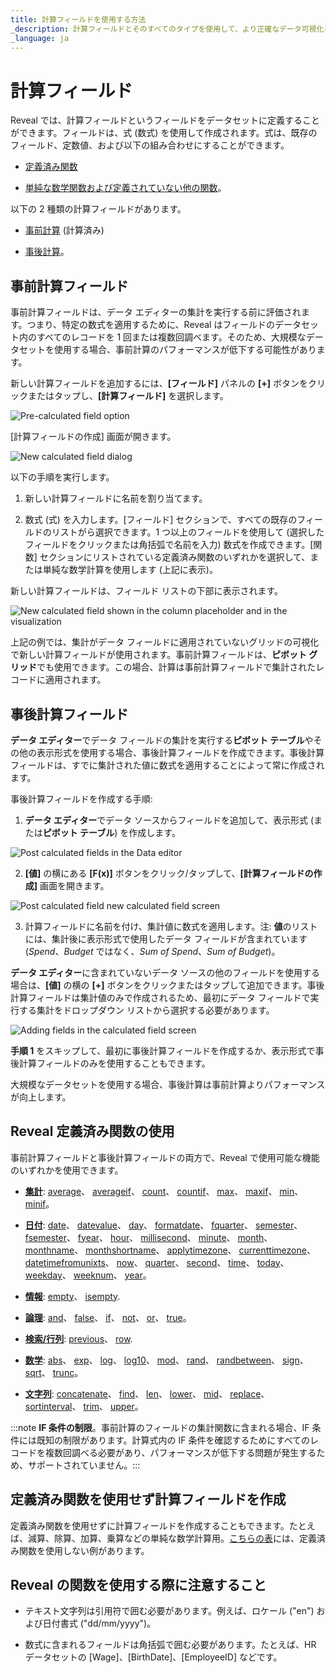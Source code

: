 ```yaml
---
title: 計算フィールドを使用する方法
_description: 計算フィールドとそのすべてのタイプを使用して、より正確なデータ可視化を作成する方法を説明します。
_language: ja
---
```


# 計算フィールド

Reveal では、計算フィールドというフィールドをデータセットに定義することができます。フィールドは、式 (数式) を使用して作成されます。式は、既存のフィールド、定数値、および以下の組み合わせにすることができます。

  - [定義済み関数](#reveal-定義済み関数の使用)

  - [単純な数学関数および定義されていない他の関数](#定義済み関数を使用せず計算フィールドを作成)。

以下の 2 種類の計算フィールドがあります。

  - [事前計算](#事前計算フィールド) (計算済み)

  - [事後計算](#事後計算フィールド)。


## 事前計算フィールド

事前計算フィールドは、データ エディターの集計を実行する前に評価されます。つまり、特定の数式を適用するために、Reveal はフィールドのデータセット内のすべてのレコードを 1 回または複数回調べます。そのため、大規模なデータセットを使用する場合、事前計算のパフォーマンスが低下する可能性があります。

新しい計算フィールドを追加するには、**[フィールド]** パネルの **[+]** ボタンをクリックまたはタップし、**[計算フィールド]** を選択します。

![Pre-calculated field option](images/calculated-field-option.png)

[計算フィールドの作成] 画面が開きます。

![New calculated field dialog](images/new-calculated-field-dialog.png)

以下の手順を実行します。

1.  新しい計算フィールドに名前を割り当てます。

2.  数式 (式) を入力します。[フィールド] セクションで、すべての既存のフィールドのリストがら選択できます。1 つ以上のフィールドを使用して (選択したフィールドをクリックまたは角括弧で名前を入力) 数式を作成できます。[関数] セクションにリストされている定義済み関数のいずれかを選択して、または単純な数学計算を使用します (上記に表示)。

新しい計算フィールドは、フィールド リストの下部に表示されます。

![New calculated field shown in the column placeholder and in the visualization](images/new-calculated-field-visualization-example.png)

上記の例では、集計がデータ フィールドに適用されていないグリッドの可視化で新しい計算フィールドが使用されます。事前計算フィールドは、**ピボット グリッド**でも使用できます。この場合、計算は事前計算フィールドで集計されたレコードに適用されます。


## 事後計算フィールド

**データ エディター**でデータ フィールドの集計を実行する**ピボット テーブル**やその他の表示形式を使用する場合、事後計算フィールドを作成できます。事後計算フィールドは、すでに集計された値に数式を適用することによって常に作成されます。

事後計算フィールドを作成する手順:

1.  **データ エディター**でデータ ソースからフィールドを追加して、表示形式 (または**ピボット テーブル**) を作成します。

  ![Post calculated fields in the Data editor](images/post-calculated-field-example.png)

2.  **[値]** の横にある **[F(x)]** ボタンをクリック/タップして、**[計算フィールドの作成]** 画面を開きます。

  ![Post calculated field new calculated field screen](images/post-calculated-field-new-calculated-field-dialog.png)

3.  計算フィールドに名前を付け、集計値に数式を適用します。注: **値**のリストには、集計後に表示形式で使用したデータ フィールドが含まれています (*Spend*、*Budget* ではなく、*Sum of Spend*、*Sum of Budget*)。

**データ エディター**に含まれていないデータ ソースの他のフィールドを使用する場合は、**[値]** の横の **[+]** ボタンをクリックまたはタップして追加できます。事後計算フィールドは集計値のみで作成されるため、最初にデータ フィールドで実行する集計をドロップダウン リストから選択する必要があります。

![Adding fields in the calculated field screen](images/post-calculated-field-new-calculated-field-dialog-adding-fields.png)

**手順 1** をスキップして、最初に事後計算フィールドを作成するか、表示形式で事後計算フィールドのみを使用することもできます。

大規模なデータセットを使用する場合、事後計算は事前計算よりパフォーマンスが向上します。


## Reveal 定義済み関数の使用

事前計算フィールドと事後計算フィールドの両方で、Reveal で使用可能な機能のいずれかを使用できます。

  - [**集計**](aggregation.md):
    [average](aggregation.md#集計関数)、
    [averageif](aggregation.md#集計関数)、
    [count](aggregation.md#集計関数)、
    [countif](aggregation.md#集計関数)、
    [max](aggregation.md#集計関数)、
    [maxif](aggregation.md#集計関数)、
    [min](aggregation.md#集計関数)、
    [minif](aggregation.md#集計関数)。

  - [**日付**](date.md):
    [date](date.md#日付関数)、
    [datevalue](date.md#日付関数)、
    [day](date.md#日付関数)、
    [formatdate](date.md#日付関数)、
    [fquarter](date.md#日付関数)、
    [semester](date.md#日付関数)、
    [fsemester](date.md#日付関数)、
    [fyear](date.md#日付関数)、
    [hour](date.md#日付関数)、
    [millisecond](date.md#日付関数)、
    [minute](date.md#日付関数)、
    [month](date.md#日付関数)、
    [monthname](date.md#日付関数)、
    [monthshortname](date.md#日付関数)、
    [applytimezone](date.md#日付関数)、
    [currenttimezone](date.md#日付関数)、
    [datetimefromunixts](date.md#日付関数)、
    [now](date.md#日付関数)、
    [quarter](date.md#日付関数)、
    [second](date.md#日付関数)、
    [time](date.md#日付関数)、
    [today](date.md#日付関数)、
    [weekday](date.md#日付関数)、
    [weeknum](date.md#日付関数)、
    [year](date.md#日付関数)。

  - [**情報**](information.md):
    [empty](information.md#情報関数)、
    [isempty](information.md#情報関数).

  - [**論理**](logic.md):
    [and](logic.md#論理関数)、
    [false](logic.md#論理関数)、
    [if](logic.md#論理関数)、
    [not](logic.md#論理関数)、
    [or](logic.md#論理関数)、
    [true](logic.md#論理関数)。

  - [**検索/行列**](lookup-reference.md):
    [previous](lookup-reference.md#検索行列関数)、
    [row](lookup-reference.md#検索行列関数).

  - [**数学**](math.md):
    [abs](math.md#数学関数)、
    [exp](math.md#数学関数)、
    [log](math.md#数学関数)、
    [log10](math.md#数学関数)、
    [mod](math.md#数学関数)、
    [rand](math.md#数学関数)、
    [randbetween](math.md#数学関数)、
    [sign](math.md#数学関数)、
    [sqrt](math.md#数学関数)、
    [trunc](math.md#数学関数)。

  - [**文字列**](string.md):
    [concatenate](string.md#文字列関数)、
    [find](string.md#文字列関数)、
    [len](string.md#文字列関数)、
    [lower](string.md#文字列関数)、
    [mid](string.md#文字列関数)、
    [replace](string.md#文字列関数)、
    [sortinterval](string.md#文字列関数)、
    [trim](string.md#文字列関数)、
    [upper](string.md#文字列関数)。

:::note
**IF 条件の制限**。事前計算のフィールドの集計関数に含まれる場合、IF 条件には既知の制限があります。計算式内の IF 条件を確認するためにすべてのレコードを複数回調べる必要があり、パフォーマンスが低下する問題が発生するため、サポートされていません。:::

## 定義済み関数を使用せず計算フィールドを作成

定義済み関数を使用せずに計算フィールドを作成することもできます。たとえば、減算、除算、加算、乗算などの単純な数学計算用。[こちらの表](samples.md)には、定義済み関数を使用しない例があります。

## Reveal の関数を使用する際に注意すること

  - テキスト文字列は引用符で囲む必要があります。例えば、ロケール ("en") および日付書式 ("dd/mm/yyyy")。

  - 数式に含まれるフィールドは角括弧で囲む必要があります。たとえば、HR データセットの [Wage]、[BirthDate]、[EmployeeID] などです。
